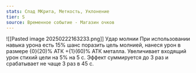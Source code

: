 ```yaml
---
stats: Спад МКрита, Меткость, Уклонение
tier: S
source: Временное событие - Магазин очков
---
```

![[Pasted image 20250222163233.png]]
Удар молнии
При использовании навыка урона есть 15% шанс поразить цель молнией, нанеся урон в размере {0}(20)% АТК +{1}(60)% АТК металла. Увеличивает входящий урон стихий цели на 5% на 5 с. Эффект суммируется до 3 раз и срабатывает не чаще 3 раз в 45 с.


